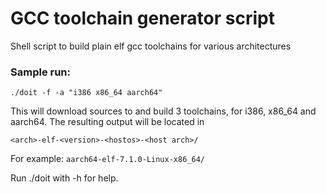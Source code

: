 # GCC toolchain generator script
Shell script to build plain elf gcc toolchains for various architectures

### Sample run:
`./doit -f -a "i386 x86_64 aarch64"`

This will download sources to and build 3 toolchains, for i386, x86_64 and aarch64. The resulting output will be located in

`<arch>-elf-<version>-<hostos>-<host arch>/`

For example: `aarch64-elf-7.1.0-Linux-x86_64/`

Run ./doit with -h for help.
